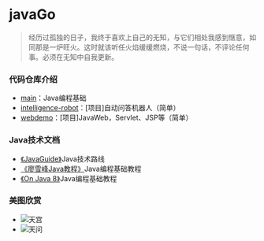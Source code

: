 # javaGo
> 经历过孤独的日子，我终于喜欢上自己的无知，与它们相处我感到惬意，如同那是一炉旺火。这时就该听任火焰缓缓燃烧，不说一句话，不评论任何事。必须在无知中自我更新。

### 代码仓库介绍
* [main](https://github.com/sophoraFlower/javaGo/tree/main/src)：Java编程基础
* [intelligence-robot](https://github.com/sophoraFlower/javaGo/tree/main/intelligence-robot)：[项目]自动问答机器人（简单）
* [webdemo](https://github.com/sophoraFlower/javaGo/tree/main/webdemo)：[项目]JavaWeb，Servlet、JSP等（简单）

### Java技术文档
* [《JavaGuide》](https://github.com/Snailclimb/JavaGuide#%E5%9F%BA%E7%A1%80)Java技术路线
* [《廖雪峰Java教程》](https://www.liaoxuefeng.com/wiki/1252599548343744)Java编程基础教程
* [《On Java 8》](https://gitee.com/go_dream/OnJava8/tree/master/docs/book)Java编程基础教程

### 美图欣赏
* ![天宫](https://github.com/sophoraFlower/javaGo/blob/main/sources/%E5%A4%A9%E5%AE%AB.png)
* ![天问](https://github.com/sophoraFlower/javaGo/blob/main/sources/%E5%A4%A9%E9%97%AE.png)